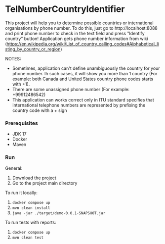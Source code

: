 # TelNumberCountryIdentifier

This project will help you to determine possible countries or international organisations by phone number. 
To do this, just go to http://localhost:8088 and print phone number to check in the text field and press "Identify country" button!
Application gets phone number information from wiki (https://en.wikipedia.org/wiki/List_of_country_calling_codes#Alphabetical_listing_by_country_or_region)

NOTES: 
- Sometimes, application can't define unambiguously the country for your phone number. Ih such cases, it will show you more than 1 country (For example: both Canada and United States country phone codes starts with +1). 
- There are some unassigned phone number (For example: +99912486542)
- This application can works correct only in ITU standard specifies that international telephone numbers are represented by prefixing the country code with a + sign

### Prerequisites
- JDK 17
- Docker
- Maven

### Run
General:
1. Download the project
2. Go to the project main directory

To run it locally:
1. `docker compose up`
2. `mvn clean install`
3. `java -jar ./target/demo-0.0.1-SNAPSHOT.jar`

To run tests with reports:
1. `docker compose up`
2. `mvn clean test`
